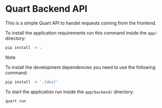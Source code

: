 # Quart Backend API

This is a simple Quart API to handel requests coming from the frontend.

To install the application requirements run this command inside the `app/` directory:

```bash
pip install -e .
```

> [!NOTE]
> To install the development dependencies you need to use the following command:
>
> ```bash
> pip install -e '.[dev]'
> ```
>

To start the application run inside the `app/backend/` directory:

```bash
quart run
```
